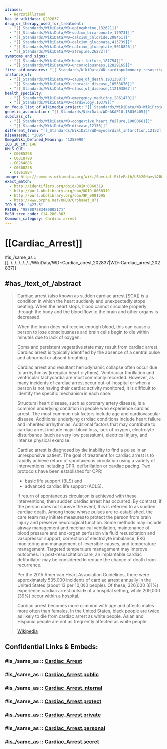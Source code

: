 ```yaml
---
aliases:
  - Herzstillstand
has_id_wikidata: Q202837
drug_or_therapy_used_for_treatment:
  - "[[_Standards/WikiData/WD~epinephrine,132621]]"
  - "[[_Standards/WikiData/WD~sodium_bicarbonate,179731]]"
  - "[[_Standards/WikiData/WD~calcium_chloride,208451]]"
  - "[[_Standards/WikiData/WD~calcium_gluconate,413739]]"
  - "[[_Standards/WikiData/WD~calcium_gluceptate,5018826]]"
  - "[[_Standards/WikiData/WD~atropine,26272]]"
symptoms_and_signs:
  - "[[_Standards/WikiData/WD~heart_failure,181754]]"
  - "[[_Standards/WikiData/WD~unconsciousness,12829165]]"
first_aid_measures: "[[_Standards/WikiData/WD~cardiopulmonary_resuscitation,185325]]"
instance_of:
  - "[[_Standards/WikiData/WD~cause_of_death,1931388]]"
  - "[[_Standards/WikiData/WD~thoracic_disease,18553676]]"
  - "[[_Standards/WikiData/WD~class_of_disease,112193867]]"
health_specialty:
  - "[[_Standards/WikiData/WD~emergency_medicine,2861470]]"
  - "[[_Standards/WikiData/WD~cardiology,10379]]"
on_focus_list_of_Wikimedia_project: "[[_Standards/WikiData/WD~WikiProject_Medicine,4099686]]"
genetic_association: "[[_Standards/WikiData/WD~AKAP10,18036405]]"
subclass_of:
  - "[[_Standards/WikiData/WD~congestive_heart_failure,19000661]]"
  - "[[_Standards/WikiData/WD~disease,12136]]"
different_from: "[[_Standards/WikiData/WD~myocardial_infarction,12152]]"
DiseasesDB: "2095"
OmegaWiki_Defined_Meaning: "1258990"
ICD_10_CM: I46
UMLS_CUI:
  - C0085298
  - C0018790
  - C0264886
  - C0600228
  - C1861884
image: http://commons.wikimedia.org/wiki/Special:FilePath/US%20Navy%20040421-N-8090G-001%20Hospital%20Corpsman%203rd%20Class%20Flowers%20administers%20chest%20compressions%20to%20a%20simulated%20cardiac%20arrest%20victim.jpg
exact_match:
  - http://identifiers.org/doid/DOID:0060319
  - http://purl.obolibrary.org/obo/DOID_0060319
  - http://purl.obolibrary.org/obo/HP_0001695
  - http://www.orpha.net/ORDO/Orphanet_871
ICD_9_CM: "427.5"
P8189: "987007283480005171"
MeSH_tree_code: C14.280.383
Commons_category: Cardiac arrest
---
```


# [[Cardiac_Arrest]] 

#is_/same_as :: [[../../../../../../WikiData/WD~Cardiac_arrest,202837|WD~Cardiac_arrest,202837]] 

## #has_/text_of_/abstract 

> Cardiac arrest (also known as sudden cardiac arrest [SCA]) 
> is a condition in which the heart suddenly and unexpectedly stops beating. 
> When the heart stops, blood cannot circulate properly through the body 
> and the blood flow to the brain and other organs is decreased. 
> 
> When the brain does not receive enough blood, 
> this can cause a person to lose consciousness 
> and brain cells begin to die within minutes due to lack of oxygen. 
> 
> Coma and persistent vegetative state may result from cardiac arrest. 
> Cardiac arrest is typically identified by the absence of a central pulse and abnormal or absent breathing.
>
> Cardiac arrest and resultant hemodynamic collapse often occur due to arrhythmias (irregular heart rhythms). 
> Ventricular fibrillation and ventricular tachycardia are most commonly recorded. 
> However, as many incidents of cardiac arrest occur out-of-hospital 
> or when a person is not having their cardiac activity monitored, 
> it is difficult to identify the specific mechanism in each case.
>
> Structural heart disease, such as coronary artery disease, 
> is a common underlying condition in people who experience cardiac arrest. 
> The most common risk factors include age and cardiovascular disease. 
> Additional underlying cardiac conditions include heart failure and inherited arrhythmias. 
> Additional factors that may contribute to cardiac arrest include major blood loss, 
> lack of oxygen, electrolyte disturbance (such as very low potassium), 
> electrical injury, and intense physical exercise.
>
> Cardiac arrest is diagnosed by the inability to find a pulse in an unresponsive patient. 
> The goal of treatment for cardiac arrest is 
> to rapidly achieve return of spontaneous circulation 
> using a variety of interventions including CPR, defibrillation or cardiac pacing. 
> Two protocols have been established for CPR: 
> - basic life support (BLS) and 
> - advanced cardiac life support (ACLS).
>
> If return of spontaneous circulation is achieved with these interventions, then sudden cardiac arrest has occurred. By contrast, if the person does not survive the event, this is referred to as sudden cardiac death. Among those whose pulses are re-established, the care team may initiate measures to protect the person from brain injury and preserve neurological function. Some methods may include airway management and mechanical ventilation, maintenance of blood pressure and end-organ perfusion via fluid resuscitation and vasopressor support, correction of electrolyte imbalance, EKG monitoring and management of reversible causes, and temperature management. Targeted temperature management may improve outcomes. In post-resuscitation care, an implantable cardiac defibrillator may be considered to reduce the chance of death from recurrence.
>
> Per the 2015 American Heart Association Guidelines, there were approximately 535,000 incidents of cardiac arrest annually in the United States (about 13 per 10,000 people). Of these, 326,000 (61%) experience cardiac arrest outside of a hospital setting, while 209,000 (39%) occur within a hospital.
>
> Cardiac arrest becomes more common with age and affects males more often than females. In the United States, black people are twice as likely to die from cardiac arrest as white people. Asian and Hispanic people are not as frequently affected as white people.
>
> [Wikipedia](https://en.wikipedia.org/wiki/Cardiac%20arrest) 




## Confidential Links & Embeds: 

### #is_/same_as :: [Cardiac_Arrest](/_Standards/bio/Medicine/Anatomy/Circulatory_System/Heart/Cardiovascular_Disease/Cardiac_Arrest.md) 

### #is_/same_as :: [Cardiac_Arrest.public](/_public/bio/Medicine/Anatomy/Circulatory_System/Heart/Cardiovascular_Disease/Cardiac_Arrest.public.md) 

### #is_/same_as :: [Cardiac_Arrest.internal](/_internal/bio/Medicine/Anatomy/Circulatory_System/Heart/Cardiovascular_Disease/Cardiac_Arrest.internal.md) 

### #is_/same_as :: [Cardiac_Arrest.protect](/_protect/bio/Medicine/Anatomy/Circulatory_System/Heart/Cardiovascular_Disease/Cardiac_Arrest.protect.md) 

### #is_/same_as :: [Cardiac_Arrest.private](/_private/bio/Medicine/Anatomy/Circulatory_System/Heart/Cardiovascular_Disease/Cardiac_Arrest.private.md) 

### #is_/same_as :: [Cardiac_Arrest.personal](/_personal/bio/Medicine/Anatomy/Circulatory_System/Heart/Cardiovascular_Disease/Cardiac_Arrest.personal.md) 

### #is_/same_as :: [Cardiac_Arrest.secret](/_secret/bio/Medicine/Anatomy/Circulatory_System/Heart/Cardiovascular_Disease/Cardiac_Arrest.secret.md)

